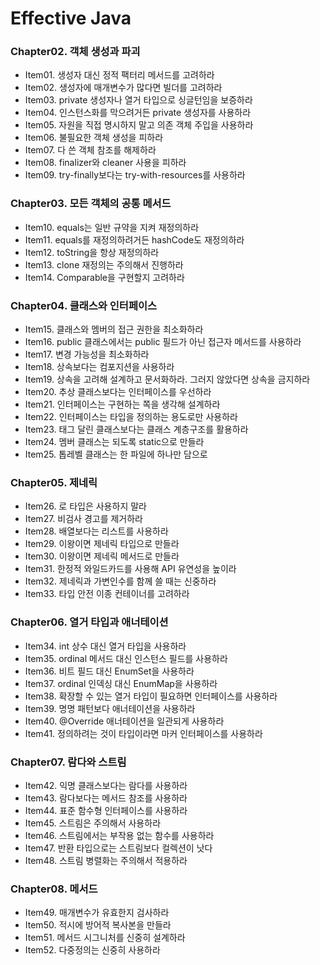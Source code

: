 # Effective Java

### Chapter02. 객체 생성과 파괴
- Item01. 생성자 대신 정적 팩터리 메서드를 고려하라
- Item02. 생성자에 매개변수가 많다면 빌더를 고려하라
- Item03. private 생성자나 열거 타입으로 싱글턴임을 보증하라
- Item04. 인스턴스화를 막으려거든 private 생성자를 사용하라
- Item05. 자원을 직접 명시하지 말고 의존 객체 주입을 사용하라
- Item06. 불필요한 객체 생성을 피하라
- Item07. 다 쓴 객체 참조를 해제하라
- Item08. finalizer와 cleaner 사용을 피하라
- Item09. try-finally보다는 try-with-resources를 사용하라

### Chapter03. 모든 객체의 공통 메서드
- Item10. equals는 일반 규약을 지켜 재정의하라
- Item11. equals를 재정의하려거든 hashCode도 재정의하라
- Item12. toString을 항상 재정의하라
- Item13. clone 재정의는 주의해서 진행하라
- Item14. Comparable을 구현할지 고려하라

### Chapter04. 클래스와 인터페이스
- Item15. 클래스와 멤버의 접근 권한을 최소화하라
- Item16. public 클래스에서는 public 필드가 아닌 접근자 메서드를 사용하라
- Item17. 변경 가능성을 최소화하라
- Item18. 상속보다는 컴포지션을 사용하라
- Item19. 상속을 고려해 설계하고 문서화하라. 그러지 않았다면 상속을 금지하라
- Item20. 추상 클래스보다는 인터페이스를 우선하라
- Item21. 인터페이스는 구현하는 쪽을 생각해 설계하라
- Item22. 인터페이스는 타입을 정의하는 용도로만 사용하라
- Item23. 태그 달린 클래스보다는 클래스 계층구조를 활용하라
- Item24. 멤버 클래스는 되도록 static으로 만들라
- Item25. 톱레벨 클래스는 한 파일에 하나만 담으로

### Chapter05. 제네릭
- Item26. 로 타입은 사용하지 말라
- Item27. 비검사 경고를 제거하라
- Item28. 배열보다는 리스트를 사용하라
- Item29. 이왕이면 제네릭 타입으로 만들라
- Item30. 이왕이면 제네릭 메서드로 만들라
- Item31. 한정적 와일드카드를 사용해 API 유연성을 높이라
- Item32. 제네릭과 가변인수를 함께 쓸 때는 신중하라
- Item33. 타입 안전 이종 컨테이너를 고려하라

### Chapter06. 열거 타입과 애너테이션
- Item34. int 상수 대신 열거 타입을 사용하라
- Item35. ordinal 메서드 대신 인스턴스 필드를 사용하라
- Item36. 비트 필드 대신 EnumSet을 사용하라
- Item37. ordinal 인덱싱 대신 EnumMap을 사용하라
- Item38. 확장할 수 있는 열거 타입이 필요하면 인터페이스를 사용하라
- Item39. 명명 패턴보다 애너테이션을 사용하라
- Item40. @Override 애너테이션을 일관되게 사용하라
- Item41. 정의하려는 것이 타입이라면 마커 인터페이스를 사용하라

### Chapter07. 람다와 스트림
- Item42. 익명 클래스보다는 람다를 사용하라
- Item43. 람다보다는 메서드 참조를 사용하라
- Item44. 표준 함수형 인터페이스를 사용하라
- Item45. 스트림은 주의해서 사용하라
- Item46. 스트림에서는 부작용 없는 함수를 사용하라
- Item47. 반환 타입으로는 스트림보다 컬렉션이 낫다
- Item48. 스트림 병렬화는 주의해서 적용하라

### Chapter08. 메서드
- Item49. 매개변수가 유효한지 검사하라
- Item50. 적시에 방어적 복사본을 만들라
- Item51. 메서드 시그니처를 신중히 설계하라
- Item52. 다중정의는 신중히 사용하라